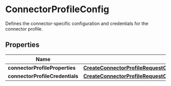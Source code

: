 

# ConnectorProfileConfig

 Defines the connector-specific configuration and credentials for the connector profile. 

## Properties

| Name | Type | Description | Notes |
|------------ | ------------- | ------------- | -------------|
|**connectorProfileProperties** | [**CreateConnectorProfileRequestConnectorProfileConfigConnectorProfileProperties**](CreateConnectorProfileRequestConnectorProfileConfigConnectorProfileProperties.md) |  |  |
|**connectorProfileCredentials** | [**CreateConnectorProfileRequestConnectorProfileConfigConnectorProfileCredentials**](CreateConnectorProfileRequestConnectorProfileConfigConnectorProfileCredentials.md) |  |  [optional] |



